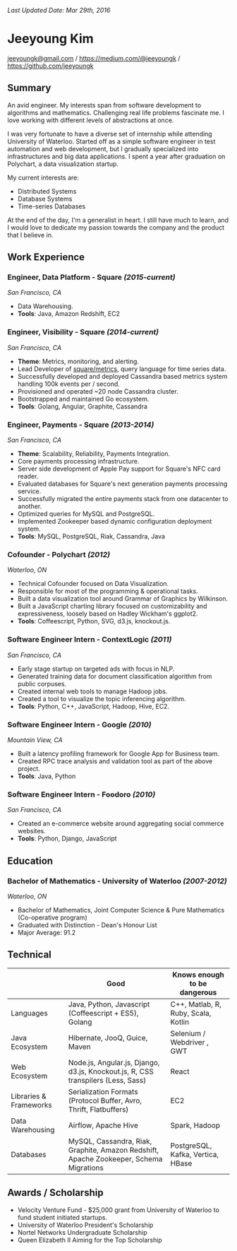 _Last Updated Date: Mar 29th, 2016_

Jeeyoung Kim
============

jeeyoungk@gmail.com / https://medium.com/@jeeyoungk / https://github.com/jeeyoungk

Summary
-------

An avid engineer. My interests span from software development to algorithms and mathematics. Challenging real life problems fascinate me. I love working with different levels of abstractions at once.

I was very fortunate to have a diverse set of internship while attending University of Waterloo. Started off as a simple software engineer in test automation and web development, but I gradually specialized into infrastructures and big data applications. I spent a year after graduation on Polychart, a data visualization startup.

My current interests are:

* Distributed Systems
* Database Systems
* Time-series Databases

At the end of the day, I'm a generalist in heart. I still have much to learn, and I would love to dedicate my passion towards the company and the product that I believe in.

Work Experience
---------------

### Engineer, Data Platform - Square _(2015-current)_

_San Francisco, CA_

* Data Warehousing.
* **Tools**: Java, Amazon Redshift, EC2

### Engineer, Visibility - Square _(2014-current)_

_San Francisco, CA_

* **Theme**: Metrics, monitoring, and alerting.
* Lead Developer of [square/metrics](https://github.com/square/metrics), query language for time series data.
* Successfully developed and deployed Cassandra based metrics system handling 100k events per / second.
* Provisioned and operated ~20 node Cassandra cluster.
* Bootstrapped and maintained Go ecosystem.
* **Tools**: Golang, Angular, Graphite, Cassandra

### Engineer, Payments - Square _(2013-2014)_

_San Francisco, CA_

* **Theme**: Scalability, Reliability, Payments Integration.
* Core payments processing infrastructure.
* Server side development of Apple Pay support for Square's NFC card reader.
* Evaluated databases for Square's next generation payments processing service.
* Successfully migrated the entire payments stack from one datacenter to another.
* Optimized queries for MySQL and PostgreSQL.
* Implemented Zookeeper based dynamic configuration deployment system.
* **Tools**: MySQL, PostgreSQL, Riak, Cassandra, Java

### Cofounder - Polychart _(2012)_

_Waterloo, ON_

* Technical Cofounder focused on Data Visualization.
* Responsible for most of the programming & operational tasks.
* Built a data visualization tool around Grammar of Graphics by Wilkinson.
* Built a JavaScript charting library focused on customizability and expressiveness, loosely based on Hadley Wickham's ggplot2.
* **Tools**: Coffeescript, Python, SVG, d3.js, knockout.js.

### Software Engineer Intern - ContextLogic _(2011)_

_San Francisco, CA_
* Early stage startup on targeted ads with focus in NLP.
* Generated training data for document classification algorithm from public corpuses.
* Created internal web tools to manage Hadoop jobs.
* Created a tool to visualize the topic inferencing algorithm.
* **Tools**: Python, C++, JavaScript, Hadoop, Hive, EC2.

### Software Engineer Intern - Google _(2010)_

_Mountain View, CA_
* Built a latency profiling framework for Google App for Business team.
* Created RPC trace analysis and validation tool as part of the above project.
* **Tools**: Java, Python

### Software Engineer Intern - Foodoro _(2010)_

_San Francisco, CA_
* Created an e-commerce website around aggregating social commerce websites.
* **Tools**: Python, Django, JavaScript

Education
---------

### Bachelor of Mathematics - University of Waterloo _(2007-2012)_

_Waterloo, ON_
* Bachelor of Mathematics, Joint Computer Science & Pure Mathematics (Co-operative program)
* Graduated with Distinction - Dean's Honour List
* Major Average: 91.2

Technical
---------

|           | Good        | Knows enough to be dangerous|
|-----------|-------------|-----------------------------|
| Languages | Java, Python, Javascript (Coffeescript + ES5), Golang | C++, Matlab, R, Ruby, Scala, Kotlin |
| Java Ecosystem | Hibernate, JooQ, Guice, Maven | Selenium / Webdriver , GWT |
| Web Ecosystem | Node.js, Angular.js, Django, d3.js, Knockout.js, R, CSS transpilers (Less, Sass) | React |
| Libraries & Frameworks | Serialization Formats (Protocol Buffer, Avro, Thrift, Flatbuffers) | EC2 |
| Data Warehousing | Airflow, Apache Hive |  Spark, Hadoop |
| Databases | MySQL, Cassandra, Riak, Graphite, Amazon Redshift, Apache Zookeeper, Schema Migrations | PostgreSQL, Kafka, Vertica, HBase |


Awards / Scholarship
--------------------

* Velocity Venture Fund - $25,000 grant from University of Waterloo to fund student initiated startups.
* University of Waterloo President's Scholarship
* Nortel Networks Undergraduate Scholarship
* Queen Elizabeth II Aiming for the Top Scholarship
